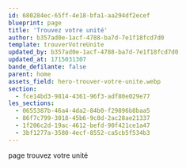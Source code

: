 ```yaml
---
id: 680284ec-65ff-4e18-bfa1-aa294df2ecef
blueprint: page
title: 'Trouvez votre unité'
author: b357ad0e-1acf-4788-ba7d-7e1f18fcd7d0
template: trouverVotreUnite
updated_by: b357ad0e-1acf-4788-ba7d-7e1f18fcd7d0
updated_at: 1715031307
bande_defilante: false
parent: home
assets_field: hero-trouver-votre-unite.webp
section:
  - fce14bd3-9814-4361-96f3-adf80e029e77
les_sections:
  - 0655387b-46a4-4da2-84b0-f29896b8baa5
  - 86f7c799-3018-45b6-9c8d-2ac28ae21337
  - 1f206c2d-19ac-4612-befd-90f421ce1a47
  - 3bf1277a-3580-4ecf-8552-ca5cb5f534b3
---
```

page trouvez votre unité